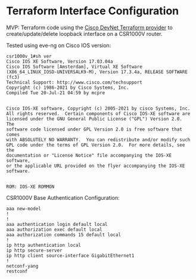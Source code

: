 # Terraform Interface Configuration

MVP: Terraform code using the [Cisco DevNet Terraform provider](https://registry.terraform.io/providers/CiscoDevNet/iosxe/0.1.1) to create/update/delete loopback interface on a CSR1000V router.

Tested using eve-ng on Cisco IOS version:
```
csr1000v_1#sh ver
Cisco IOS XE Software, Version 17.03.04a
Cisco IOS Software [Amsterdam], Virtual XE Software (X86_64_LINUX_IOSD-UNIVERSALK9-M), Version 17.3.4a, RELEASE SOFTWARE (fc3)
Technical Support: http://www.cisco.com/techsupport
Copyright (c) 1986-2021 by Cisco Systems, Inc.
Compiled Tue 20-Jul-21 04:59 by mcpre


Cisco IOS-XE software, Copyright (c) 2005-2021 by cisco Systems, Inc.
All rights reserved.  Certain components of Cisco IOS-XE software are
licensed under the GNU General Public License ("GPL") Version 2.0.  The
software code licensed under GPL Version 2.0 is free software that comes
with ABSOLUTELY NO WARRANTY.  You can redistribute and/or modify such
GPL code under the terms of GPL Version 2.0.  For more details, see the
documentation or "License Notice" file accompanying the IOS-XE software,
or the applicable URL provided on the flyer accompanying the IOS-XE
software.


ROM: IOS-XE ROMMON
```

CSR1000V Base Authentication Configuration:
```
aaa new-model
!
!
aaa authentication login default local
aaa authorization exec default local
aaa authorization commands 15 default local
!
ip http authentication local
ip http secure-server
ip http client source-interface GigabitEthernet1
!
netconf-yang
restconf
```
